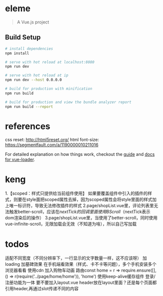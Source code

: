 # eleme

> A Vue.js project

## Build Setup

``` bash
# install dependencies
npm install

# serve with hot reload at localhost:8080
npm run dev

# serve with hot reload at ip
npm run dev --host 0.0.0.0

# build for production with minification
npm run build

# build for production and view the bundle analyzer report
npm run build --report
```

# references
css reset: http://html5reset.org/
html font-size: https://segmentfault.com/a/1190000010211016

For detailed explanation on how things work, checkout the [guide](http://vuejs-templates.github.io/webpack/) and [docs for vue-loader](http://vuejs.github.io/vue-loader).

# keng
1.【scoped：样式只提供给当前组件使用】
如果要覆盖组件中引入的插件的样式，则要在style面把scoped属性去掉，因为scoped属性会将style里面的样式加上唯一标识符，导致无法修改插件的样式
2.page/shopList.vue里，评论列表里无法触发better-scroll，应该在$nextTick的回调里面使用BScroll（$nextTick表示dom渲染后的操作）
3.page/shopList.vue里，当使用了better-scroll，同时使用vue-infinite-scroll，无限加载会无效（不知道为啥），所以自己写加载

# todos
适配不同宽度（不同分辨率下，一行显示的文字数量一样，这不应该呀）
加loading
加墓碑效果
在手机端看效果（样式、卡不卡等问题），多个手机安装多个浏览器看看
使用cdn
加入购物车动画
路由const home = r => require.ensure([], () => r(require('../page/home/home')), 'home')
使用keep-alive缓存组件
登录/注册功能为一体
要不要加入layout.vue
header放在layout里面？还是每个页面都引用header,再通过slot传递不同的内容
